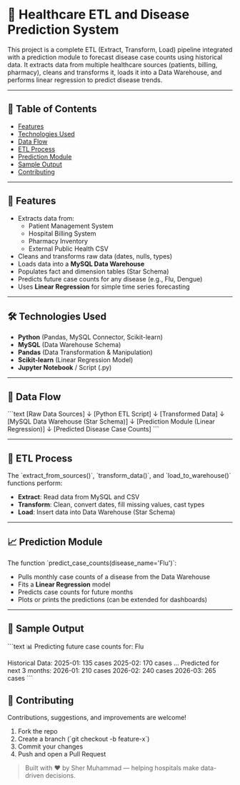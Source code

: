 # 🏥 Healthcare ETL and Disease Prediction System

This project is a complete ETL (Extract, Transform, Load) pipeline integrated with a prediction module to forecast disease case counts using historical data. It extracts data from multiple healthcare sources (patients, billing, pharmacy), cleans and transforms it, loads it into a Data Warehouse, and performs linear regression to predict disease trends.

---

## 📌 Table of Contents

- [Features](#features)
- [Technologies Used](#technologies-used)
- [Data Flow](#data-flow)
- [ETL Process](#etl-process)
- [Prediction Module](#prediction-module)
- [Sample Output](#sample-output)
- [Contributing](#contributing)


---

## 🚀 Features

- Extracts data from:
  - Patient Management System
  - Hospital Billing System
  - Pharmacy Inventory
  - External Public Health CSV
- Cleans and transforms raw data (dates, nulls, types)
- Loads data into a **MySQL Data Warehouse**
- Populates fact and dimension tables (Star Schema)
- Predicts future case counts for any disease (e.g., Flu, Dengue)
- Uses **Linear Regression** for simple time series forecasting

---

## 🛠️ Technologies Used

- **Python** (Pandas, MySQL Connector, Scikit-learn)
- **MySQL** (Data Warehouse Schema)
- **Pandas** (Data Transformation & Manipulation)
- **Scikit-learn** (Linear Regression Model)
- **Jupyter Notebook** / Script (.py)

---

## 🔁 Data Flow

\`\`\`text
[Raw Data Sources]
       ↓
[Python ETL Script]
       ↓
[Transformed Data]
       ↓
[MySQL Data Warehouse (Star Schema)]
       ↓
[Prediction Module (Linear Regression)]
       ↓
[Predicted Disease Case Counts]
\`\`\`

---

## 🧪 ETL Process

The \`extract_from_sources()\`, \`transform_data()\`, and \`load_to_warehouse()\` functions perform:

- **Extract**: Read data from MySQL and CSV
- **Transform**: Clean, convert dates, fill missing values, cast types
- **Load**: Insert data into Data Warehouse (Star Schema)

---

## 📈 Prediction Module

The function \`predict_case_counts(disease_name='Flu')\`:

- Pulls monthly case counts of a disease from the Data Warehouse
- Fits a **Linear Regression** model
- Predicts case counts for future months
- Plots or prints the predictions (can be extended for dashboards)

---

## 🧾 Sample Output

\`\`\`text
📊 Predicting future case counts for: Flu

Historical Data:
2025-01: 135 cases
2025-02: 170 cases
...
Predicted for next 3 months:
2026-01: 210 cases
2026-02: 240 cases
2026-03: 265 cases
\`\`\`



## 🤝 Contributing

Contributions, suggestions, and improvements are welcome!

1. Fork the repo
2. Create a branch (\`git checkout -b feature-x\`)
3. Commit your changes
4. Push and open a Pull Request



> Built with ❤️ by Sher Muhammad — helping hospitals make data-driven decisions.
